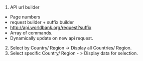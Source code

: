 1. API url builder 
  - Page numbers
  - request builder + suffix builder 
  - http://api.worldbank.org/request?suffix
  - Array of commands.
  - Dynamically update on new api request.

2. Select by Country/ Region -> Display all Countries/ Region.
3. Select specific Country/ Region - > Display data for selection.